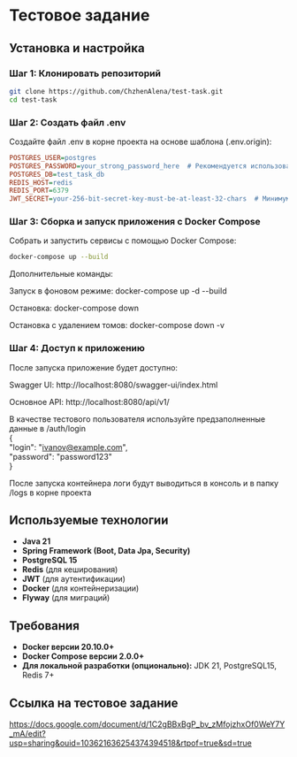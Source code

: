 # Тестовое задание

## Установка и настройка

### Шаг 1: Клонировать репозиторий

```bash
git clone https://github.com/ChzhenAlena/test-task.git
cd test-task
```

### Шаг 2: Создать файл .env

Создайте файл .env в корне проекта на основе шаблона (.env.origin):

```ini
POSTGRES_USER=postgres
POSTGRES_PASSWORD=your_strong_password_here  # Рекомендуется использовать сложный пароль
POSTGRES_DB=test_task_db
REDIS_HOST=redis
REDIS_PORT=6379
JWT_SECRET=your-256-bit-secret-key-must-be-at-least-32-chars  # Минимум 32 символа
```
### Шаг 3: Сборка и запуск приложения с Docker Compose
Собрать и запустить сервисы с помощью Docker Compose:

```bash
docker-compose up --build
```
Дополнительные команды:

Запуск в фоновом режиме: docker-compose up -d --build

Остановка: docker-compose down

Остановка с удалением томов: docker-compose down -v

### Шаг 4: Доступ к приложению
После запуска приложение будет доступно:

Swagger UI: http://localhost:8080/swagger-ui/index.html

Основное API: http://localhost:8080/api/v1/

В качестве тестового пользователя используйте предзаполненные данные в /auth/login  
{  
"login": "ivanov@example.com",  
"password": "password123"  
}

После запуска контейнера логи будут выводиться в консоль и в папку /logs в корне проекта

## Используемые технологии

- **Java 21**
- **Spring Framework (Boot, Data Jpa, Security)**
- **PostgreSQL 15**
- **Redis** (для кеширования)
- **JWT** (для аутентификации)
- **Docker** (для контейнеризации)
- **Flyway** (для миграций)

## Требования

- **Docker версии 20.10.0+**
- **Docker Compose версии 2.0.0+**
- **Для локальной разработки (опционально):** JDK 21, PostgreSQL15, Redis 7+

## Сcылка на тестовое задание
https://docs.google.com/document/d/1C2gBBxBgP_bv_zMfojzhxOf0WeY7Y_mA/edit?usp=sharing&ouid=103621636254374394518&rtpof=true&sd=true
